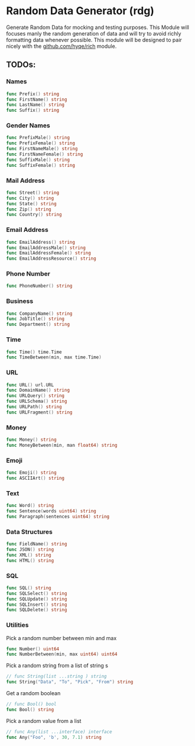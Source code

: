 # Random Data Generator (rdg) 

Generate Random Data for mocking and testing purposes. This Module will focuses manly the random generation of data and will try to avoid richly formatting data whenever possible. This module will be designed to pair nicely with the [github.com/hyqe/rich](https://github.com/hyqe/rich) module.


## TODOs:

### Names

```go
func Prefix() string 
func FirstName() string 
func LastName() string 
func Suffix() string 
```

### Gender Names
```go
func PrefixMale() string 
func PrefixFemale() string 
func FirstNameMale() string 
func FirstNameFemale() string 
func SuffixMale() string 
func SuffixFemale() string 
```

### Mail Address

```go
func Street() string 
func City() string 
func State() string 
func Zip() string 
func Country() string 
```

### Email Address

```go
func EmailAddress() string 
func EmailAddressMale() string 
func EmailAddressFemale() string 
func EmailAddressResource() string 
```

### Phone Number

```go
func PhoneNumber() string 
```

### Business

```go
func CompanyName() string 
func JobTitle() string 
func Department() string 
```

### Time

```go
func Time() time.Time 
func TimeBetween(min, max time.Time)
```


### URL
```go
func URL() url.URL
func DomainName() string 
func URLQuery() string 
func URLSchema() string
func URLPath() string
func URLFragment() string
```

### Money

```go
func Money() string 
func MoneyBetween(min, man float64) string 
```

### Emoji

```go
func Emoji() string
func ASCIIArt() string
```

### Text

```go
func Word() string
func Sentence(words uint64) string
func Paragraph(sentences uint64) string
```


### Data Structures

```go
func FieldName() string
func JSON() string 
func XML() string 
func HTML() string
```

### SQL

```go
func SQL() string
func SQLSelect() string
func SQLUpdate() string
func SQLInsert() string
func SQLDelete() string
```

### Utilities

Pick a random number between min and max
```go
func Number() uint64
func NumberBetween(min, max uint64) uint64
```

Pick a random string  from a list of string s
```go
// func String(list ...string ) string 
func String("Data", "To", "Pick", "From") string 
```

Get a random boolean
```go
// func Bool() bool
func Bool() string 
```

Pick a random value from a list
```go
// func Any(list ...interface) interface
func Any("Foo", 'b', 30, 7.1) string 
```
